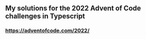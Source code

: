 ## My solutions for the 2022 Advent of Code challenges in Typescript

### https://adventofcode.com/2022/
